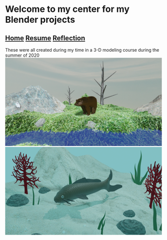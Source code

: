 # Welcome to my center for my Blender projects
## [Home](index.md) [Resume](resume.md) [Reflection](reflection.md)
These were all created during my time in a 3-D modeling course during the summer of 2020
![3d model of a bear](/docs/Bear.png)
![3d model of a fish](/docs/fish.png)
